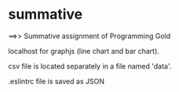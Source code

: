 # summative

==>> Summative assignment of Programming Gold

localhost for graphjs (line chart and bar chart).

csv file is located separately in a file named 'data'.

.eslintrc file is saved as JSON
